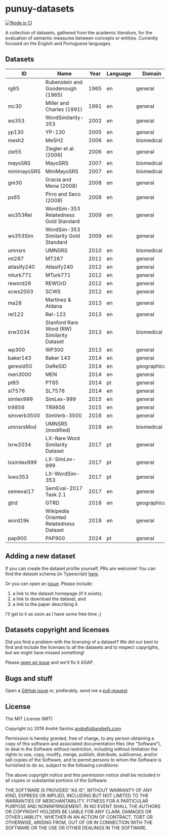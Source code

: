 # punuy-datasets

[![Node.js CI](https://github.com/andrefs/punuy-datasets/actions/workflows/node.js.yml/badge.svg)](https://github.com/andrefs/punuy-datasets/actions/workflows/node.js.yml)

A collection of datasets, gathered from the academic literature, for the evaluation of semantic measures between concepts or entities. Currently focused on the English and Portuguese languages.

## Datasets

<!-- datasets-section-start -->
<!-- Automatically generated by ./src/scripts/update-readme.ts -->

| ID | Name | Year | Language | Domain | Sim/Rel | Reference | Website | 
| --- | --- | --- | --- | --- | --- |--- | --- |  
| rg65 | Rubenstein and Goodenough (1965) | 1965 | en | general | sim | [link](https://dl.acm.org/doi/pdf/10.1145/365628.365657) | [link](https://dl.acm.org/doi/pdf/10.1145/365628.365657) | 
| mc30 | Miller and Charles (1991) | 1991 | en | general | sim | [link](https://sci-hub.se/https://doi.org/10.1080/01690969108406936) |  | 
| ws353 | WordSimilarity-353 | 2002 | en | general | sim | [link](https://www.cs.tau.ac.il/~ruppin/p116-finkelstein.pdf) | [link](https://www.cs.technion.ac.il/~gabr/resources/data/wordsim353/) | 
| yp130 | YP-130 | 2005 | en | general | sim | [link](http://david.wardpowers.info/Research/AI/papers/200601-GWC-VerbSimWN.pdf) |  | 
| mesh2 | MeSH2 | 2006 | en | biomedical | sim | [link](https://users.uop.gr/~praftop/papers/pdf/wms06-PVHR.pdf) | [link](https://www.intelligence.tuc.gr/similarity/datasets.php) | 
| zie55 | Ziegler et al. (2006) | 2006 | en | general | rel | [link](https://web.archive.org/web/20070824183036id_/http://www.informatik.uni-freiburg.de/~ksimon/papers/CIKM-06-Proximity.pdf) |  | 
| mayoSRS | MayoSRS | 2007 | en | biomedical | rel | [link](https://www.sciencedirect.com/science/article/pii/S1532046406000645?via%3Dihub) | [link](https://conservancy.umn.edu/handle/11299/196265) | 
| minimayoSRS | MiniMayoSRS | 2007 | en | biomedical | rel | [link](https://www.sciencedirect.com/science/article/pii/S1532046406000645?via%3Dihub) | [link](https://conservancy.umn.edu/handle/11299/196265) | 
| gm30 | Gracia and Mena (2008) | 2008 | en | general | rel | [link](https://oa.upm.es/6549/1/Web-based_Measure.pdf) |  | 
| ps65 | Pirro and Seco (2008) | 2008 | en | general | sim | [link](https://dl.acm.org/doi/abs/10.1007/978-3-540-88873-4_25) |  | 
| ws353Rel | WordSim-353 Relatedness Gold Standard | 2009 | en | general | rel | [link](https://aclanthology.org/N09-1003.pdf) | [link](http://alfonseca.org/eng/research/wordsim353.html) | 
| ws353Sim | WordSim-353 Similarity Gold Standard | 2009 | en | general | sim | [link](https://aclanthology.org/N09-1003.pdf) | [link](http://alfonseca.org/eng/research/wordsim353.html) | 
| umnsrs | UMNSRS | 2010 | en | biomedical | rel/sim | [link](https://www.ncbi.nlm.nih.gov/pmc/articles/PMC3041430/pdf/amia-2010_sympproc_0572.pdf) | [link](https://conservancy.umn.edu/handle/11299/196265) | 
| mt287 | MT287 | 2011 | en | general | rel | [link](http://www.kiraradinsky.com/files/Radinsky-TemporalSemantics.pdf) | [link](http://www.kiraradinsky.com/Datasets.html) | 
| atlasify240 | Atlasify240 | 2012 | en | general | rel | [link](https://www.brenthecht.com/papers/bhecht_sigir2012_ExpSpatialization_SRplusE.pdf) | [link](https://users.cs.northwestern.edu/~ddowney/data_code.html) | 
| mturk771 | MTurk771 | 2012 | en | general | rel | [link](https://www-ai.cs.tu-dortmund.de/LEHRE/FACHPROJEKT/WS1213/WordCorrelations.pdf) | [link](http://www2.mta.ac.il/~gideon/datasets/mturk_771.html) | 
| reword26 | REWOrD | 2012 | en | general | rel | [link](https://cdn.aaai.org/ojs/8107/8107-13-11634-1-2-20201228.pdf) | [link](https://relwod.wordpress.com/datasets/) | 
| scws2003 | SCWS | 2012 | en | general | rel | [link](https://aclanthology.org/P12-1092.pdf) | [link](https://ai.stanford.edu/~ehhuang/) | 
| ma28 | Martinez & Aldana | 2013 | en | general | sim | [link](https://hal.science/hal-01628399/file/article.pdf) | [link](https://hal.science/hal-01628399/file/article.pdf) | 
| rel122 | Rel-122 | 2013 | en | general | rel | [link](https://aclanthology.org/P13-2154.pdf) | [link](https://www.cs.ucf.edu/~seansz/rel-122/) | 
| srw2034 | Stanford Rare Word (RW) Similarity Dataset | 2013 | en | biomedical | sim | [link](https://nlp.stanford.edu/~lmthang/data/papers/conll13_morpho.pdf) | [link](https://nlp.stanford.edu/~lmthang/morphoNLM/) | 
| wp300 | WP300 | 2013 | en | general | sim | [link](https://www.microsoft.com/en-us/research/wp-content/uploads/2016/02/CIKM841-Li.pdf) | [link](http://adapt.seiee.sjtu.edu.cn/similarity/) | 
| baker143 | Baker 143 | 2014 | en | general | sim | [link](https://aclanthology.org/D14-1034.pdf) | [link](https://github.com/sb895/verb-similarity-dataset) | 
| geresid50 | GeReSiD | 2014 | en | geographical | rel/sim | [link](https://arxiv.org/pdf/1402.3371) | [link](https://github.com/ucd-spatial/Datasets/tree/master/geresid-geo_relatedness_similarity_dataset) | 
| men3000 | MEN | 2014 | en | general | rel | [link](https://core.ac.uk/download/pdf/35317232.pdf) | [link](https://staff.fnwi.uva.nl/e.bruni/MEN) | 
| pt65 | PT65 | 2014 | pt | general | rel | [link](https://hal.science/hal-02089290/file/leitzkegranada_22675.pdf) | [link](http://www.inf.pucrs.br/linatural/wikimodels/similarity.html) | 
| sl7576 | SL7576 | 2014 | en | general | sim | [link](https://aclanthology.org/P14-1068.pdf) | [link](https://sites.google.com/view/carinasilberer) | 
| simlex999 | SimLex-999 | 2015 | en | general | sim | [link](https://aclanthology.org/J15-4004.pdf) | [link](https://fh295.github.io/simlex.html) | 
| tr9856 | TR9856 | 2015 | en | general | rel | [link](https://aclanthology.org/P15-2069.pdf) | [link](https://developer.ibm.com/exchanges/data/all/multi-word-term-relatedness-benchmark/) | 
| simverb3500 | SimVerb-3500 | 2016 | en | general | sim | [link](https://aclanthology.org/D16-1235.pdf) | [link](https://www.repository.cam.ac.uk/items/8a568201-0fa4-4e54-81b1-f920102492ea) | 
| umnsrsMod | UMNSRS (modified) | 2016 | en | biomedical | rel/sim | [link](https://academic.oup.com/bioinformatics/article/32/23/3635/2525643) | [link](https://conservancy.umn.edu/handle/11299/196265) | 
| lxrw2034 | LX-Rare Word Similarity Dataset | 2017 | pt | general | sim | [link](https://www.grupocole.org/cole/library/ps/QueCarRodGarSilCorRenPerCamBra2017a.pdf) | [link](https://portulanclarin.net/repository/browse/lx-rare-word-similarity-dataset/f8dd0332e6d911e6a2aa782bcb074135a226cf379cf746a8976dd3420f5a2813/) | 
| lxsimlex999 | LX-SimLex-999 | 2017 | pt | general | sim | [link](https://www.grupocole.org/cole/library/ps/QueCarRodGarSilCorRenPerCamBra2017a.pdf) | [link](https://portulanclarin.net/repository/browse/lx-simlex-999/4ab1ea58e6d311e6a2aa782bcb0741351e920e18429e4d3e9d229a58030812fe/) | 
| lxws353 | LX-WordSim-353 | 2017 | pt | general | rel | [link](https://www.grupocole.org/cole/library/ps/QueCarRodGarSilCorRenPerCamBra2017a.pdf) | [link](https://portulanclarin.net/repository/browse/lx-wordsim-353/c4e08b72e6dd11e6a2aa782bcb074135a5ac38ba70a14fb3adbd5782b21dacb0/) | 
| semeval17 | SemEval-2017 Task 2.1 | 2017 | en | general | sim | [link](https://aclanthology.org/S17-2002.pdf) | [link](https://alt.qcri.org/semeval2017/task2/) | 
| gtrd | GTRD | 2018 | en | geographical | rel | [link](https://pdfs.semanticscholar.org/f8f1/b82386147b6a9142b2cff2dc662a3e614d80.pdf) | [link](https://github.com/czgbjy/GTRD) | 
| word19k | Wikipedia Oriented Relatedness Dataset | 2018 | en | general | rel | [link](https://aclanthology.org/L18-1408.pdf) | [link](https://developer.ibm.com/exchanges/data/all/wikipedia-oriented-relatedness/) | 
| pap900 | PAP900 | 2024 | pt | general | rel/sim |  | [link](https://github.com/andrefs/PAP900) | 

<!-- datasets-section-end -->




## Adding a new dataset

If you can create the dataset profile yourself, PRs are welcome!
You can find the dataset schema (in Typescript) [here](./src/lib/types.ts).

Or you can open an [issue](https://github.com/andrefs/punuy-datasets/issues). Please include:

1. a link to the dataset homepage (if it exists),
1. a link to download the dataset, and
1. a link to the paper describing it.

I'll get to it as soon as I have some free time ;)

## Datasets copyright and licenses

Did you find a problem with the licensing of a dataset? We did our best to find and include the licenses to all the datasets and to respect copyrights, but we might have missed something!

Please [open an issue](https://github.com/andrefs/punuy-datasets/issues) and we'll fix it ASAP.

## Bugs and stuff

Open a [GitHub issue](https://github.com/andrefs/punuy-datasets/issues) or, preferably, send me a [pull request](https://github.com/andrefs/punuy-datasets/pulls).

## License

The MIT License (MIT)

Copyright (c) 2019 André Santos <andrefs@andrefs.com>

Permission is hereby granted, free of charge, to any person obtaining a copy of
this software and associated documentation files (the "Software"), to deal in
the Software without restriction, including without limitation the rights to
use, copy, modify, merge, publish, distribute, sublicense, and/or sell copies of
the Software, and to permit persons to whom the Software is furnished to do so,
subject to the following conditions:

The above copyright notice and this permission notice shall be included in all
copies or substantial portions of the Software.

THE SOFTWARE IS PROVIDED "AS IS", WITHOUT WARRANTY OF ANY KIND, EXPRESS OR
IMPLIED, INCLUDING BUT NOT LIMITED TO THE WARRANTIES OF MERCHANTABILITY, FITNESS
FOR A PARTICULAR PURPOSE AND NONINFRINGEMENT. IN NO EVENT SHALL THE AUTHORS OR
COPYRIGHT HOLDERS BE LIABLE FOR ANY CLAIM, DAMAGES OR OTHER LIABILITY, WHETHER
IN AN ACTION OF CONTRACT, TORT OR OTHERWISE, ARISING FROM, OUT OF OR IN
CONNECTION WITH THE SOFTWARE OR THE USE OR OTHER DEALINGS IN THE SOFTWARE.
